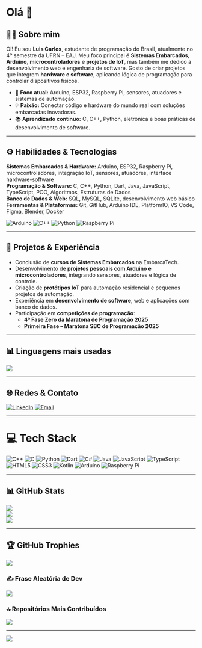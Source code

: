 # Olá 👋

## 👨‍💻 Sobre mim
Oi! Eu sou **Luis Carlos**, estudante de programação do Brasil, atualmente no 4º semestre da UFRN – EAJ. Meu foco principal é **Sistemas Embarcados**, **Arduino**, **microcontroladores** e **projetos de IoT**, mas também me dedico a desenvolvimento web e engenharia de software. Gosto de criar projetos que integrem **hardware e software**, aplicando lógica de programação para controlar dispositivos físicos.  

- 🎯 **Foco atual:** Arduino, ESP32, Raspberry Pi, sensores, atuadores e sistemas de automação.  
- 💡 **Paixão:** Conectar código e hardware do mundo real com soluções embarcadas inovadoras.  
- 📚 **Aprendizado contínuo:** C, C++, Python, eletrônica e boas práticas de desenvolvimento de software.  

---

## ⚙️ Habilidades & Tecnologias

**Sistemas Embarcados & Hardware:** Arduino, ESP32, Raspberry Pi, microcontroladores, integração IoT, sensores, atuadores, interface hardware-software  
**Programação & Software:** C, C++, Python, Dart, Java, JavaScript, TypeScript, POO, Algoritmos, Estruturas de Dados  
**Banco de Dados & Web:** SQL, MySQL, SQLite, desenvolvimento web básico  
**Ferramentas & Plataformas:** Git, GitHub, Arduino IDE, PlatformIO, VS Code, Figma, Blender, Docker  

![Arduino](https://img.shields.io/badge/-Arduino-00979D?style=for-the-badge&logo=Arduino&logoColor=white)
![C++](https://img.shields.io/badge/c++-%2300599C.svg?style=for-the-badge&logo=c%2B%2B&logoColor=white)
![Python](https://img.shields.io/badge/python-3670A0?style=for-the-badge&logo=python&logoColor=ffdd54)
![Raspberry Pi](https://img.shields.io/badge/-Raspberry_Pi-C51A4A?style=for-the-badge&logo=Raspberry-Pi)

---

## 📂 Projetos & Experiência
- Conclusão de **cursos de Sistemas Embarcados** na EmbarcaTech.  
- Desenvolvimento de **projetos pessoais com Arduino e microcontroladores**, integrando sensores, atuadores e lógica de controle.  
- Criação de **protótipos IoT** para automação residencial e pequenos projetos de automação.  
- Experiência em **desenvolvimento de software**, web e aplicações com banco de dados.  
- Participação em **competições de programação**:  
  - **4ª Fase Zero da Maratona de Programação 2025**
  - **Primeira Fase – Maratona SBC de Programação 2025**

---
## 📊 Linguagens mais usadas
![](https://github-readme-stats.vercel.app/api/top-langs/?username=LuiscffBRA&theme=gruvbox&hide_border=false&layout=compact&langs_count=8)

---

## 🌐 Redes & Contato
[![LinkedIn](https://img.shields.io/badge/LinkedIn-%230077B5.svg?logo=linkedin&logoColor=white)](https://linkedin.com/in/luis-carlos-717465237/) 
[![Email](https://img.shields.io/badge/Email-D14836?logo=gmail&logoColor=white)](mailto:luiscff791@gmail.com)

---

# 💻 Tech Stack
![C++](https://img.shields.io/badge/c++-%2300599C.svg?style=for-the-badge&logo=c%2B%2B&logoColor=white) 
![C](https://img.shields.io/badge/c-%2300599C.svg?style=for-the-badge&logo=c&logoColor=white) 
![Python](https://img.shields.io/badge/python-3670A0?style=for-the-badge&logo=python&logoColor=ffdd54) 
![Dart](https://img.shields.io/badge/dart-%230175C2.svg?style=for-the-badge&logo=dart&logoColor=white) 
![C#](https://img.shields.io/badge/c%23-%23239120.svg?style=for-the-badge&logo=csharp&logoColor=white) 
![Java](https://img.shields.io/badge/java-%23ED8B00.svg?style=for-the-badge&logo=openjdk&logoColor=white) 
![JavaScript](https://img.shields.io/badge/javascript-%23323330.svg?style=for-the-badge&logo=javascript&logoColor=%23F7DF1E) 
![TypeScript](https://img.shields.io/badge/typescript-%23007ACC.svg?style=for-the-badge&logo=typescript&logoColor=white) 
![HTML5](https://img.shields.io/badge/html5-%23E34F26.svg?style=for-the-badge&logo=html5&logoColor=white) 
![CSS3](https://img.shields.io/badge/css3-%231572B6.svg?style=for-the-badge&logo=css3&logoColor=white) 
![Kotlin](https://img.shields.io/badge/kotlin-%237F52FF.svg?style=for-the-badge&logo=kotlin&logoColor=white) 
![Arduino](https://img.shields.io/badge/-Arduino-00979D?style=for-the-badge&logo=Arduino&logoColor=white) 
![Raspberry Pi](https://img.shields.io/badge/-Raspberry_Pi-C51A4A?style=for-the-badge&logo=Raspberry-Pi)

---

## 📊 GitHub Stats
![](https://github-readme-stats.vercel.app/api?username=LuiscffBRA&theme=gruvbox&hide_border=false&include_all_commits=true&count_private=true)<br/>
![](https://nirzak-streak-stats.vercel.app/?user=LuiscffBRA&theme=gruvbox&hide_border=false)<br/>
![](https://github-readme-stats.vercel.app/api/top-langs/?username=LuiscffBRA&theme=gruvbox&hide_border=false&include_all_commits=true&count_private=true&layout=compact)

---

## 🏆 GitHub Trophies
![](https://github-profile-trophy.vercel.app/?username=LuiscffBRA&theme=radical&no-frame=false&no-bg=false&margin-w=4)

### ✍️ Frase Aleatória de Dev
![](https://quotes-github-readme.vercel.app/api?type=horizontal&theme=radical)

### 🔝 Repositórios Mais Contribuídos
![](https://github-contributor-stats.vercel.app/api?username=LuiscffBRA&limit=5&theme=dark&combine_all_yearly_contributions=true)

---
[![](https://visitcount.itsvg.in/api?id=LuiscffBRA&icon=0&color=0)](https://visitcount.itsvg.in)
